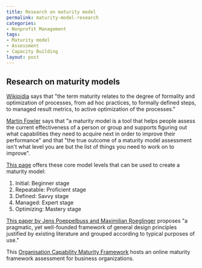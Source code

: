 ```yaml
---
title: Research on maturity model
permalink: maturity-model-research
categories:
- Nonprofit Management
tags:
- Maturity model
- Assessment
- Capacity Building
layout: post
---
```


## Research on maturity models

[Wikipidia](https://en.wikipedia.org/wiki/Capability_Maturity_Model) says that "the term maturity relates to the degree of formality and optimization of processes, from ad hoc practices, to formally defined steps, to managed result metrics, to active optimization of the processes."

[Martin Fowler](https://martinfowler.com/bliki/MaturityModel.html)  says that "a maturity model is a tool that helps people assess the current effectiveness of a person or group and supports figuring out what capabilities they need to acquire next in order to improve their performance" and that "the true outcome of a maturity model assessment isn't what level you are but the list of things you need to work on to improve".

[This page](https://www.blissfully.com/blog/maturity-model/) offers these core model levels that can be used to create a maturity model: 

1. Initial: Beginner stage
2. Repeatable: Proficient stage
3. Defined: Savvy stage
4. Managed: Expert stage
5. Optimizing: Mastery stage

[This paper by Jens Poeppelbuss and Maximilian Roeglinger](https://www.researchgate.net/publication/221409904_What_makes_a_useful_maturity_model_A_framework_of_general_design_principles_for_maturity_models_and_its_demonstration_in_business_process_management) proposes "a pragmatic, yet well-founded framework of general design principles justified by existing literature and grouped according to typical purposes of use." 

This [Organisation Capability Maturity Framework](https://orgcmf.com/en-gb/pages/home/)  hosts an online maturity framework assessment for business organizations. 

